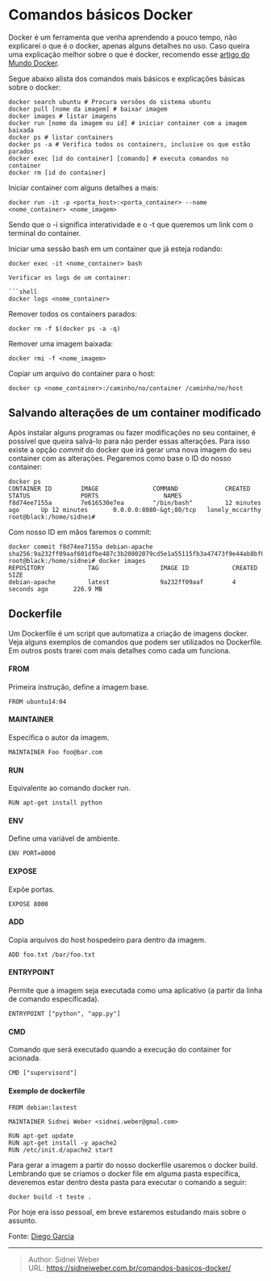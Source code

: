 # Comandos básicos Docker

Docker é um ferramenta que venha aprendendo a pouco tempo, não explicarei o que é o docker, apenas alguns detalhes no uso. Caso queira uma explicação melhor sobre o que é docker, recomendo esse [artigo do Mundo Docker](http://www.mundodocker.com.br/o-que-e-docker/).

Segue abaixo alista dos comandos mais básicos e explicações básicas sobre o docker:

```shell
docker search ubuntu # Procura versões do sistema ubuntu
docker pull [nome da imagem] # baixar imagem
docker images # listar imagens
docker run [nome da imagem ou id] # iniciar container com a imagem baixada
docker ps # listar containers
docker ps -a # Verifica todos os containers, inclusive os que estão parados
docker exec [id do container] [comando] # executa comandos no container
docker rm [id do container]
```

Iniciar container com alguns detalhes a mais:

```shell
docker run -it -p <porta_host>:<porta_container> --name <nome_container> <nome_imagem>
```

Sendo que o -i significa interatividade e o -t que queremos um link com o terminal do container.

Iniciar uma sessão bash em um container que já esteja rodando:

```shell
docker exec -it <nome_container> bash

Verificar os logs de um container:

```shell
docker logs <nome_container>
```

Remover todos os containers parados:

```shell
docker rm -f $(docker ps -a -q)
```

Remover uma imagem baixada:

```shell
docker rmi -f <nome_imagem>
```

Copiar um arquivo do container para o host:

```shell
docker cp <nome_container>:/caminho/no/container /caminho/no/host
```

## Salvando alterações de um container modificado

Após instalar alguns programas ou fazer modificações no seu container, é possível que queira salvá-lo para não perder essas alterações. Para isso existe a opção _commit_ do docker que irá gerar uma nova imagem do seu container com as alterações. Pegaremos como base o ID do nosso container:

```shell
docker ps
CONTAINER ID        IMAGE               COMMAND             CREATED             STATUS              PORTS                  NAMES
f8d74ee7155a        7e616530e7ea        "/bin/bash"         12 minutes ago      Up 12 minutes       0.0.0.0:8080-&gt;80/tcp   lonely_mccarthy
root@black:/home/sidnei#
```

Com nosso ID em mãos faremos o commit:

```shell
docker commit f8d74ee7155a debian-apache
sha256:9a232ff09aaf601dfbe487c3b20802079cd5e1a55115fb3a47473f9e44ab8bf0
root@black:/home/sidnei# docker images
REPOSITORY            TAG                 IMAGE ID            CREATED             SIZE
debian-apache         latest              9a232ff09aaf        4 seconds ago       226.9 MB
```

## Dockerfile

Um Dockerfile é um script que automatiza a criação de imagens docker. Veja alguns exemplos de comandos que podem ser utilizados no Dockerfile. Em outros posts trarei com mais detalhes como cada um funciona.

#### FROM

Primeira instrução, define a imagem base.

```docker
FROM ubuntu14:04
```

#### MAINTAINER

Especifica o autor da imagem.

```docker
MAINTAINER Foo foo@bar.com
```

#### RUN

Equivalente ao comando docker run.

```docker
RUN apt-get install python
```

#### ENV

Define uma variável de ambiente.

```docker
ENV PORT=8000
```

#### EXPOSE

Expõe portas.

```docker
EXPOSE 8000
```

#### ADD

Copia arquivos do host hospedeiro para dentro da imagem.

```docker
ADD foo.txt /bar/foo.txt
```

#### ENTRYPOINT

Permite que a imagem seja executada como uma aplicativo (a partir da linha de comando especificada).

```docker
ENTRYPOINT ["python", "app.py"]
```

#### CMD

Comando que será executado quando a execução do container for acionada.

```docker
CMD ["supervisord"]
```

#### Exemplo de dockerfile

```docker
FROM debian:lastest

MAINTAINER Sidnei Weber <sidnei.weber@gmal.com>

RUN apt-get update
RUN apt-get install -y apache2
RUN /etc/init.d/apache2 start
```

Para gerar a imagem a partir do nosso dockerfile usaremos o docker build. Lembrando que se criamos o docker file em alguma pasta especifica, deveremos estar dentro desta pasta para executar o comando a seguir:

```docker
docker build -t teste .
```

Por hoje era isso pessoal, em breve estaremos estudando mais sobre o assunto.

Fonte: [Diego Garcia](http://www.diego-garcia.info/2015/02/15/docker-por-onde-comecar/)

---

> Author: Sidnei Weber  
> URL: https://sidneiweber.com.br/comandos-basicos-docker/  

